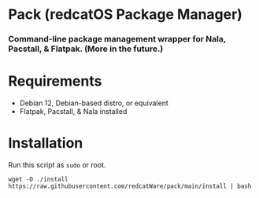 # Pack (redcatOS Package Manager)
### Command-line package management wrapper for Nala, Pacstall, & Flatpak. (More in the future.)


# Requirements
- Debian 12, Debian-based distro, or equivalent
- Flatpak, Pacstall, & Nala installed

# Installation
Run this script as `sudo` or root.

```
wget -O ./install https://raw.githubusercontent.com/redcatWare/pack/main/install | bash
```
